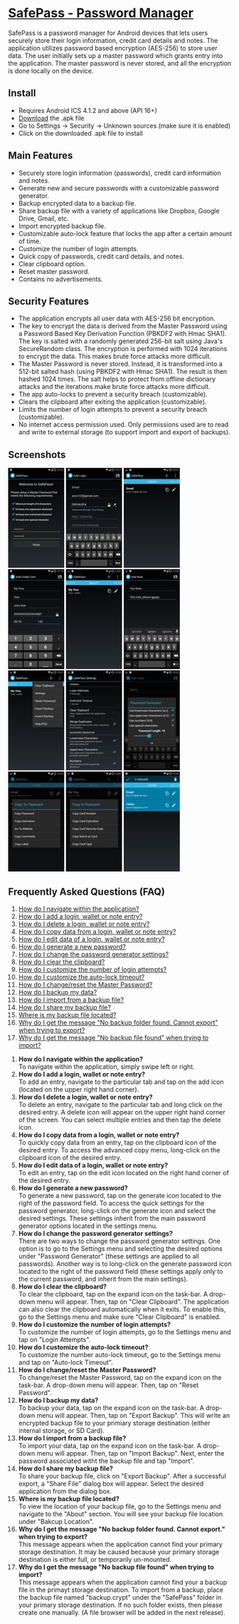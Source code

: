<a href="http://stcode09.github.io/safepass/" >SafePass - Password Manager</a>
========

SafePass is a password manager for Android devices that lets users securely store their login information, credit card details and notes. The application utilizes password based encryption (AES-256) to store user data. The user initially sets up a master password which grants entry into the application. The master password is never stored, and all the encryption is done locally on the device.

<h2> Install </h2>
<ul>
<li>Requires Android ICS 4.1.2 and above (API 16+) </li>
<li> <a href="https://github.com/stcode09/safepass/blob/master/SafePass.apk?raw=true">Download</a> the .apk file </li>
<li> Go to Settings -> Security -> Unknown sources (make sure it is enabled) </li>
<li> Click on the downloaded .apk file to install </li>
</ul>

<h2>Main Features</h2>
<ul>
<li>Securely store login information (passwords), credit card information and notes. </li>
<li>Generate new and secure passwords with a customizable password generator. </li>
<li>Backup encrypted data to a backup file. </li>
<li>Share backup file with a variety of applications like Dropbox, Google Drive, Gmail, etc. </li>
<li>Import encrypted backup file. </li>
<li>Customizable auto-lock feature that locks the app after a certain amount of time. </li>
<li>Customize the number of login attempts. </li>
<li>Quick copy of passwords, credit card details, and notes. </li>
<li>Clear clipboard option. </li>
<li>Reset master password. </li>
<li>Contains no advertisements. </li>
</ul>
 
<h2>Security Features</h2>
<ul>
<li>The application encrypts all user data with AES-256 bit encryption. </li>
<li>The key to encrypt the data is derived from the Master Password using a Password Based Key Derivation Function (PBKDF2 with Hmac SHA1). The key is salted with a randomly generated 256-bit salt using Java's SecureRandom class. The encryption is performed with 1024 iterations to encrypt the data. This makes brute force attacks more difficult. </li>
<li>The Master Password is never stored. Instead, it is transformed into a 512-bit salted hash (using PBKDF2 with Hmac SHA1). The result is then hashed 1024 times. The salt helps to protect from offline dictionary attacks and the iterations make brute force attacks more difficult. </li>
<li>The app auto-locks to prevent a security breach (customizable). </li>
<li>Clears the clipboard after exiting the application (customizable). </li>
<li>Limits the number of login attempts to prevent a security breach (customizable). </li>
<li>No internet access permission used. Only permissions used are to read and write to external storage (to support import and export of backups). </li>
</ul>

<h2> Screenshots </h2>

<img src="https://raw.githubusercontent.com/stcode09/safepass/master/screens/Screenshot_2014-10-12-22-16-31.png" width="25%" height="25%"/>
<img src="https://raw.githubusercontent.com/stcode09/safepass/master/screens/Screenshot_2014-10-12-22-17-50.png" width="25%" height="25%"/>
<img src="https://raw.githubusercontent.com/stcode09/safepass/master/screens/Screenshot_2014-10-12-22-21-23.png" width="25%" height="25%"/>
<img src="https://raw.githubusercontent.com/stcode09/safepass/master/screens/Screenshot_2014-10-12-22-19-26.png" width="25%" height="25%"/>
<img src="https://raw.githubusercontent.com/stcode09/safepass/master/screens/Screenshot_2014-10-12-22-21-38.png" width="25%" height="25%"/>
<img src="https://raw.githubusercontent.com/stcode09/safepass/master/screens/Screenshot_2014-10-12-22-20-52.png" width="25%" height="25%"/>
<img src="https://raw.githubusercontent.com/stcode09/safepass/master/screens/Screenshot_2014-10-12-22-21-54.png" width="25%" height="25%"/>
<img src="https://raw.githubusercontent.com/stcode09/safepass/master/screens/Screenshot_2014-10-12-22-22-16.png" width="25%" height="25%"/>
<img src="https://raw.githubusercontent.com/stcode09/safepass/master/screens/Screenshot_2014-10-12-22-22-53.png" width="25%" height="25%"/>
<img src="https://raw.githubusercontent.com/stcode09/safepass/master/screens/Screenshot_2014-10-12-22-23-19.png" width="25%" height="25%"/>
<img src="https://raw.githubusercontent.com/stcode09/safepass/master/screens/Screenshot_2014-10-12-22-42-59.png" width="25%" height="25%"/>
<img src="https://raw.githubusercontent.com/stcode09/safepass/master/screens/Screenshot_2014-10-12-22-42-06.png" width="25%" height="25%"/>

<h2>Frequently Asked Questions (FAQ)</h2>
<ol>
<li><a href="#q1">How do I navigate within the application?</a></li>
<li><a href="#q2">How do I add a login, wallet or note entry?</a></li>
<li><a href="#q3">How do I delete a login, wallet or note entry?</a></li>
<li><a href="#q4">How do I copy data from a login, wallet or note entry?</a></li>
<li><a href="#q5">How do I edit data of a login, wallet or note entry?</a></li>
<li><a href="#q6">How do I generate a new password?</a></li>
<li><a href="#q7">How do I change the password generator settings?</a></li>
<li><a href="#q8">How do I clear the clipboard?</a></li>
<li><a href="#q9">How do I customize the number of login attempts?</a></li>
<li><a href="#q10">How do I customize the auto-lock timeout?</a></li>
<li><a href="#q11">How do I change/reset the Master Password?</a></li>
<li><a href="#q12">How do I backup my data?</a></li>
<li><a href="#q13">How do I import from a backup file?</a></li>
<li><a href="#q14">How do I share my backup file?</a></li>
<li><a href="#q15">Where is my backup file located?</a></li>
<li><a href="#q16">Why do I get the message "No backup folder found. Cannot export" when trying to export?</a></li>
<li><a href="#q17">Why do I get the message "No backup file found" when trying to import?</a></li>
</ol>

<ol>
<li name="q1"><b>How do I navigate within the application?</b><br>
To navigate within the application, simply swipe left or right.
</li>
<li name="q2"><b>How do I add a login, wallet or note entry?</b><br>
To add an entry, navigate to the particular tab and tap on the add icon (located on the upper right hand corner).
</li>
<li name="q3"><b>How do I delete a login, wallet or note entry?</b><br>
To delete an entry, navigate to the particular tab and long click on the desired entry. A delete icon will appear on the upper right hand corner of the screen. You can select multiple entries and then tap the delete icon.
</li>
<li name="q4"><b>How do I copy data from a login, wallet or note entry?</b><br>
To quickly copy data from an entry, tap on the clipboard icon of the desired entry. To access the advanced copy menu, long-click on the clipboard icon of the desired entry. 
</li>
<li name="q5"><b>How do I edit data of a login, wallet or note entry?</b><br>
To edit an entry, tap on the edit icon located on the right hand corner of the desired entry.
</li>
<li name="q6"><b>How do I generate a new password?</b><br>
To generate a new password, tap on the generate icon located to the right of the password field. To access the quick settings for the password generator, long-click on the generate icon and select the desired settings. These settings inherit from the main password generator options located in the settings menu.
</li>
<li name="q7"><b>How do I change the password generator settings?</b><br>
There are two ways to change the password generator settings. One option is to go to the Settings menu and selecting the desired options under "Password Generator" (these settings are applied to all passwords). Another way is to long-click on the generate password icon located to the right of the password field (these settings apply only to the current password, and inherit from the main settings). 
</li>
<li name="q8"><b>How do I clear the clipboard?</b><br>
To clear the clipboard, tap on the expand icon on the task-bar. A drop-down menu will appear. Then, tap on "Clear Clipboard". The application can also clear the clipboard automatically when it exits. To enable this, go to the Settings menu and make sure "Clear Clipboard" is enabled.
</li>
<li name="q9"><b>How do I customize the number of login attempts?</b><br>
To customize the number of login attempts, go to the Settings menu and tap on "Login Attempts".
</li>
<li name="q10"><b>How do I customize the auto-lock timeout?</b><br>
To customize the number auto-lock timeout, go to the Settings menu and tap on "Auto-lock Timeout".
</li>
<li name="q11"><b>How do I change/reset the Master Password?</b><br>
To change/reset the Master Password, tap on the expand icon on the task-bar. A drop-down menu will appear. Then, tap on "Reset Password".
</li>
<li name="q12"><b>How do I backup my data?</b><br>
To backup your data, tap on the expand icon on the task-bar. A drop-down menu will appear. Then, tap on "Export Backup". This will write an encrypted backup file to your primiary storage destination (either internal storage, or SD Card).
</li>
<li name="q13"><b>How do I import from a backup file?</b><br>
To import your data, tap on the expand icon on the task-bar. A drop-down menu will appear. Then, tap on "Import Backup". Next, enter the password associated witht the backup file and tap "Import".
</li>
<li name="q14"><b>How do I share my backup file?</b><br>
To share your backup file, click on "Export Backup". After a successful export, a "Share File" dialog box will appear. Select the desired application from the dialog box.
</li>
<li name="q15"><b>Where is my backup file located?</b><br>
To view the location of your backup file, go to the Settings menu and navigate to the "About" section. You will see your backup file location under "Bakcup Location".
</li>
<li name="q16"><b>Why do I get the message "No backup folder found. Cannot export." when trying to export?</b><br>
This message appears when the application cannot find your primary storage destination. It may be caused because your primary storage destination is either full, or temporarily un-mounted. 
</li>
<li name="q17"><b>Why do I get the message "No backup file found" when trying to import?</b><br>
This message appears when the application cannot find your a backup file in the primayt storage destination. To import from a backup, place the backup file named "backup.crypt" under the "SafePass" folder in your primary storage destination. If no such folder exists, then please create one manually. (A file browser will be added in the next release). 
</li>
</ol>
